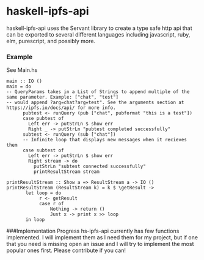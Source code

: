 # haskell-ipfs-api

haskell-ipfs-api uses the Servant library to create a type safe http api that can be exported to several different languages including javascript, ruby, elm, purescript, and possibly more.

### Example

See Main.hs
```
main :: IO ()
main = do
-- QueryParams takes in a List of Strings to append multiple of the same parameter. Example: ["chat", "test"]
-- would append ?arg=chat?arg=test". See the arguments section at https://ipfs.io/docs/api/ for more info.
      pubtest <- runQuery (pub ["chat", pubformat "this is a test"])
      case pubtest of
        Left err -> putStrLn $ show err
        Right _ -> putStrLn "pubtest completed successfully"
      subtest <- runQuery (sub ["chat"])
      -- Infinite loop that displays new messages when it recieves them
      case subtest of
        Left err -> putStrLn $ show err
        Right stream -> do
          putStrLn "subtest connected successfully"
          printResultStream stream

printResultStream :: Show a => ResultStream a -> IO ()
printResultStream (ResultStream k) = k $ \getResult ->
       let loop = do
            r <- getResult
            case r of
                Nothing -> return ()
                Just x -> print x >> loop
       in loop

```

###Implementation Progress
hs-ipfs-api currently has few functions implemented. I will implement them as I need them for my project, but if one that you need is missing open an issue and I will try to implement the most popular ones first. Please contribute if you can!


